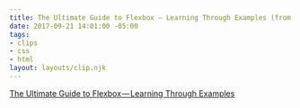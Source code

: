 ```yaml
---
title: The Ultimate Guide to Flexbox — Learning Through Examples (from freecodecamp)
date: 2017-09-21 14:01:00 -05:00
tags:
- clips
- css
- html
layout: layouts/clip.njk
---
```


[The Ultimate Guide to Flexbox — Learning Through Examples](https://medium.freecodecamp.org/the-ultimate-guide-to-flexbox-learning-through-examples-8c90248d4676)